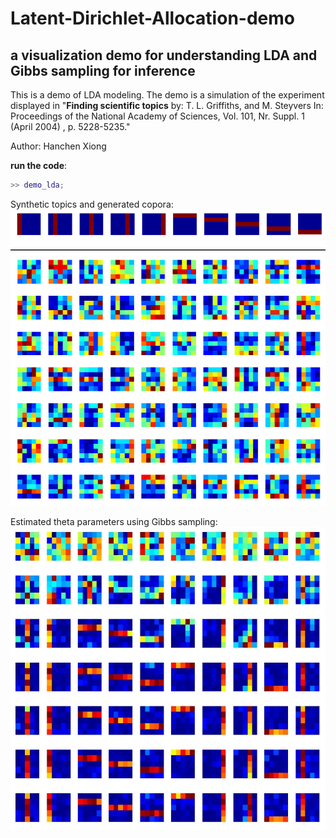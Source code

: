 # Latent-Dirichlet-Allocation-demo
## a visualization demo for understanding LDA and Gibbs sampling for inference 
This is a demo of LDA modeling. The demo is a simulation of the experiment displayed in "**Finding scientific topics**  by: T. L. Griffiths, and M. Steyvers In: Proceedings of the National Academy of Sciences, Vol. 101, Nr. Suppl. 1 (April 2004) , p. 5228-5235."

Author: Hanchen Xiong

**run the code**: 
``` Matlab
>> demo_lda; 
```                    

Synthetic topics and generated copora: 
![alt text][copora]

[copora]: https://github.com/HanchenXiong/Latent-Dirichlet-Allocation-demo/blob/master/copora.png


Estimated theta parameters using Gibbs sampling: 
![alt text][theta]

[theta]: https://github.com/HanchenXiong/Latent-Dirichlet-Allocation-demo/blob/master/estimated_theta.jpeg
